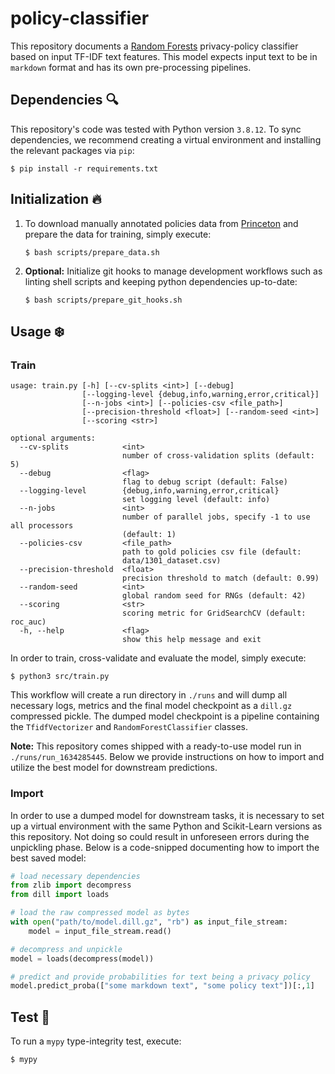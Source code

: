 # policy-classifier

This repository documents a [Random Forests](https://en.wikipedia.org/wiki/Random_forest) privacy-policy classifier based on input TF-IDF text features. This model expects input text to be in `markdown` format and has its own pre-processing pipelines. 

## Dependencies :mag:

This repository's code was tested with Python version `3.8.12`. To sync dependencies, we recommend creating a virtual environment and installing the relevant packages via `pip`:

```
$ pip install -r requirements.txt
```

## Initialization :fire:

1. To download manually annotated policies data from [Princeton](https://privacypolicies.cs.princeton.edu/data-release/data/) and prepare the data for training, simply execute:

    ```
    $ bash scripts/prepare_data.sh
    ```

3. **Optional:** Initialize git hooks to manage development workflows such as linting shell scripts and keeping python dependencies up-to-date:

    ```
    $ bash scripts/prepare_git_hooks.sh
    ```

## Usage :snowflake:

### Train

```
usage: train.py [-h] [--cv-splits <int>] [--debug]
                [--logging-level {debug,info,warning,error,critical}]
                [--n-jobs <int>] [--policies-csv <file_path>]
                [--precision-threshold <float>] [--random-seed <int>]
                [--scoring <str>]

optional arguments:
  --cv-splits            <int>
                         number of cross-validation splits (default: 5)
  --debug                <flag>
                         flag to debug script (default: False)
  --logging-level        {debug,info,warning,error,critical}
                         set logging level (default: info)
  --n-jobs               <int>
                         number of parallel jobs, specify -1 to use all processors
                         (default: 1)
  --policies-csv         <file_path>
                         path to gold policies csv file (default:
                         data/1301_dataset.csv)
  --precision-threshold  <float>
                         precision threshold to match (default: 0.99)
  --random-seed          <int>
                         global random seed for RNGs (default: 42)
  --scoring              <str>
                         scoring metric for GridSearchCV (default: roc_auc)
  -h, --help             <flag>
                         show this help message and exit
```

In order to train, cross-validate and evaluate the model, simply execute:

```
$ python3 src/train.py
```

This workflow will create a run directory in `./runs` and will dump all necessary logs, metrics and the final model checkpoint as a `dill.gz` compressed pickle. The dumped model checkpoint is a pipeline containing the `TfidfVectorizer` and `RandomForestClassifier` classes.

**Note:** This repository comes shipped with a ready-to-use model run in `./runs/run_1634285445`. Below we provide instructions on how to import and utilize the best model for downstream predictions.

### Import

In order to use a dumped model for downstream tasks, it is necessary to set up a virtual environment with the same Python and Scikit-Learn versions as this repository. Not doing so could result in unforeseen errors during the unpickling phase. Below is a code-snipped documenting how to import the best saved model:

```python
# load necessary dependencies
from zlib import decompress
from dill import loads

# load the raw compressed model as bytes
with open("path/to/model.dill.gz", "rb") as input_file_stream:
    model = input_file_stream.read()

# decompress and unpickle
model = loads(decompress(model))

# predict and provide probabilities for text being a privacy policy
model.predict_proba(["some markdown text", "some policy text"])[:,1]
```

## Test :microscope:

To run a `mypy` type-integrity test, execute:

```
$ mypy
```
